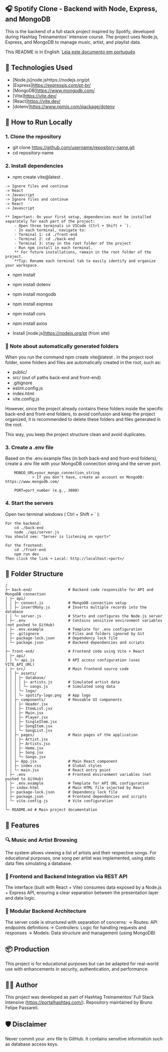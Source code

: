 ## 🎧 Spotify Clone - Backend with Node, Express, and MongoDB

This is the backend of a full stack project inspired by Spotify, developed during Hashtag Treinamentos' intensive course. The project uses Node.js, Express, and MongoDB to manage music, artist, and playlist data.

This README is in English.
[Leia este documento em português](README_pt-BR.md)
## 🔗 Technologies Used

- [Node.js]node.jshttps://nodejs.org/pt
- [Express]https://expressjs.com/pt-br/
- [MongoDB]https://www.mongodb.com/
- [Vite]https://vite.dev/
- [React]https://vite.dev/
- [dotenv]https://www.npmjs.com/package/dotenv


## 🚀 How to Run Locally

### 1. Clone the repository
- git clone https://github.com/username/repository-name.git
- cd repository-name

### 2. Install dependencies
- npm create vite@latest .
```
-> Ignore files and continue
-> React
-> Javascript
-> Ignore files and continue
-> React
-> Javascript
```
```
** Important: On your first setup, dependencies must be installed separately for each part of the project:
    - Open three terminals in VSCode (Ctrl + Shift + `).
    - In each terminal, navigate to:
    - Terminal 1: cd ./front-end
    - Terminal 2: cd ./back-end
    - Terminal 3: stay in the root folder of the project
    - Run npm install in each terminal.
    ** For future installations, remain in the root folder of the project.
    **Tip: Rename each terminal tab to easily identify and organize your workspace.
```
- npm install
- npm install dotenv
- npm install mongodb
- npm install express
- npm install cors
- npm install axios

- Install [node.js]https://nodejs.org/pt (from site)

### 🧹 Note about automatically generated folders
When you run the command npm create vite@latest . in the project root folder, some folders and files are automatically created in the root, such as:
- public/
- src/ (out of paths back-end and front-end)
- .gitignore
- eslint.config.js
- index.html
- vite.config.js

However, since the project already contains these folders inside the specific back-end and front-end folders, to avoid confusion and keep the project organized, it is recommended to delete these folders and files generated in the root.

This way, you keep the project structure clean and avoid duplicates.

### 3. Create a .env file
Based on the .env.example files (in both back-end and front-end folders), create a .env file with your MongoDB connection string and the server port.
```
    MONGO_URL=your_mongo_connection_string  
            > If you don't have, create an account on MongoDB: https://www.mongodb.com/
    
    PORT=port_number (e.g., 3000)  
```

### 4. Start the servers
Open two terminal windows ( Ctrl + Shift + ` ):
```
For the backend:
    cd ./back-end  
    node ./api/server.js  
You should see: "Server is listening on <port>"
```
```
For the frontend:
    cd ./front-end  
    npm run dev  
Then click the link ➜ Local: http://localhost:<port>/
```

## 🧾 Folder Structure
```
/
├─ back-end/                # Backend code responsible for API and MongoDB connection
│ ├─ api/
│ │ ├─ connect.js           # MongoDB connection setup
│ │ ├─ insertMany.js        # Inserts multiple records into the database
│ │ └─ server.js            # Starts and configures the Node.js server
│ ├─ .env                   # Contains sensitive environment variables (not pushed to GitHub)
│ ├─ .env.example           # Template for .env configuration
│ ├─ .gitignore             # Files and folders ignored by Git
│ ├─ package-lock.json      # Dependency lock file
│ └─ package.json           # Backend dependencies and scripts
│
├─ front-end/               # Frontend code using Vite + React
│ ├─ api/
│ │ └─ api.js               # API access configuration (uses VITE_API_URL)
│ ├─ src/                   # Main frontend source code
│ │ ├─ assets/
│ │ │ ├─ database/
│ │ │ │ ├─ artists.js       # Simulated artist data
│ │ │ │ └─ songs.js         # Simulated song data
│ │ │ └─ logo/
│ │ │ └─ spotify-logo.png   # App logo
│ │ ├─ components/          # Reusable UI components
│ │ │ ├─ Header.jsx
│ │ │ ├─ ItemList.jsx
│ │ │ ├─ Main.jsx
│ │ │ ├─ Player.jsx
│ │ │ ├─ SingleItem.jsx
│ │ │ ├─ SongItem.jsx
│ │ │ └─ SongList.jsx
│ │ ├─ pages/               # Main pages of the application
│ │ │ ├─ Artist.jsx
│ │ │ ├─ Artists.jsx
│ │ │ ├─ Home.jsx
│ │ │ ├─ Song.jsx
│ │ │ └─ Songs.jsx
│ │ ├─ App.jsx              # Main React component
│ │ ├─ index.css            # Global styles
│ │ └─ main.jsx             # React entry point
│ ├─ .env                   # Frontend environment variables (not pushed to GitHub)
│ ├─ .env.example           # Template for API URL configuration
│ ├─ index.html             # Main HTML file injected by React
│ ├─ package-lock.json      # Dependency lock file
│ ├─ package.json           # Frontend dependencies and scripts
│ └─ vite.config.js         # Vite configuration
│
└─ README.md # Main project documentation
```

## 🧠 Features

### 🔍 Music and Artist Browsing
The system allows viewing a list of artists and their respective songs. For educational purposes, one song per artist was implemented, using static data files simulating a database.

### 🔄 Frontend and Backend Integration via REST API
The interface (built with React + Vite) consumes data exposed by a Node.js + Express API, ensuring a clear separation between the presentation layer and data logic.

### 🧱 Modular Backend Architecture
The server code is structured with separation of concerns:
-> Routes: API endpoints definitions
-> Controllers: Logic for handling requests and responses
-> Models: Data structure and management (using MongoDB)

## 📦 Production
This project is for educational purposes but can be adapted for real-world use with enhancements in security, authentication, and performance.

## 👨‍💻 Author
This project was developed as part of Hashtag Treinamentos’ Full Stack Intensive (https://portalhashtag.com/). Repository maintained by Bruno Felipe Passareli.

## 🛡️ Disclaimer
Never commit your .env file to GitHub. It contains sensitive information such as database access keys.